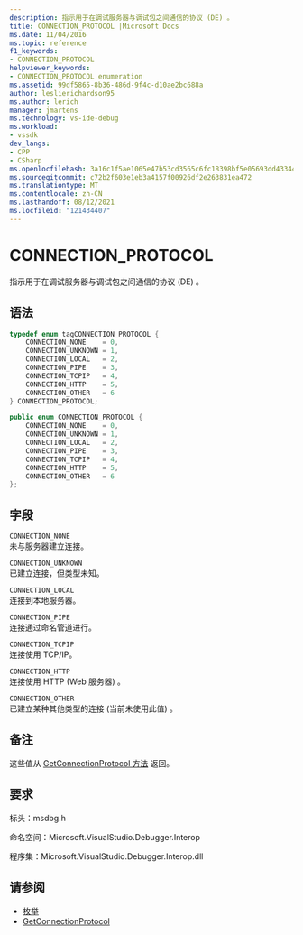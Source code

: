 ```yaml
---
description: 指示用于在调试服务器与调试包之间通信的协议 (DE) 。
title: CONNECTION_PROTOCOL |Microsoft Docs
ms.date: 11/04/2016
ms.topic: reference
f1_keywords:
- CONNECTION_PROTOCOL
helpviewer_keywords:
- CONNECTION_PROTOCOL enumeration
ms.assetid: 99df5865-8b36-486d-9f4c-d10ae2bc688a
author: leslierichardson95
ms.author: lerich
manager: jmartens
ms.technology: vs-ide-debug
ms.workload:
- vssdk
dev_langs:
- CPP
- CSharp
ms.openlocfilehash: 3a16c1f5ae1065e47b53cd3565c6fc18398bf5e05693dd43344abdc51486fd27
ms.sourcegitcommit: c72b2f603e1eb3a4157f00926df2e263831ea472
ms.translationtype: MT
ms.contentlocale: zh-CN
ms.lasthandoff: 08/12/2021
ms.locfileid: "121434407"
---
```

# <a name="connection_protocol"></a>CONNECTION_PROTOCOL
指示用于在调试服务器与调试包之间通信的协议 (DE) 。

## <a name="syntax"></a>语法

```cpp
typedef enum tagCONNECTION_PROTOCOL {
    CONNECTION_NONE    = 0,
    CONNECTION_UNKNOWN = 1,
    CONNECTION_LOCAL   = 2,
    CONNECTION_PIPE    = 3,
    CONNECTION_TCPIP   = 4,
    CONNECTION_HTTP    = 5,
    CONNECTION_OTHER   = 6
} CONNECTION_PROTOCOL;
```

```csharp
public enum CONNECTION_PROTOCOL {
    CONNECTION_NONE    = 0,
    CONNECTION_UNKNOWN = 1,
    CONNECTION_LOCAL   = 2,
    CONNECTION_PIPE    = 3,
    CONNECTION_TCPIP   = 4,
    CONNECTION_HTTP    = 5,
    CONNECTION_OTHER   = 6
};
```

## <a name="fields"></a>字段
`CONNECTION_NONE`\
未与服务器建立连接。

`CONNECTION_UNKNOWN`\
已建立连接，但类型未知。

`CONNECTION_LOCAL`\
连接到本地服务器。

`CONNECTION_PIPE`\
连接通过命名管道进行。

`CONNECTION_TCPIP`\
连接使用 TCP/IP。

`CONNECTION_HTTP`\
连接使用 HTTP (Web 服务器) 。

`CONNECTION_OTHER`\
已建立某种其他类型的连接 (当前未使用此值) 。

## <a name="remarks"></a>备注
这些值从 [GetConnectionProtocol 方法](../../../extensibility/debugger/reference/idebugcoreserver3-getconnectionprotocol.md) 返回。

## <a name="requirements"></a>要求
标头：msdbg.h

命名空间：Microsoft.VisualStudio.Debugger.Interop

程序集：Microsoft.VisualStudio.Debugger.Interop.dll

## <a name="see-also"></a>请参阅
- [枚举](../../../extensibility/debugger/reference/enumerations-visual-studio-debugging.md)
- [GetConnectionProtocol](../../../extensibility/debugger/reference/idebugcoreserver3-getconnectionprotocol.md)
